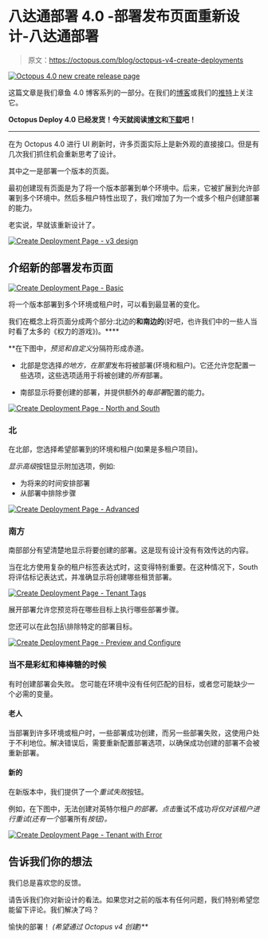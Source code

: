 # 八达通部署 4.0 -部署发布页面重新设计-八达通部署

> 原文：<https://octopus.com/blog/octopus-v4-create-deployments>

[![Octopus 4.0 new create release page](img/6e6defbe23fb71624d5996c83069ec06.png)](#)

这篇文章是我们章鱼 4.0 博客系列的一部分。在我们的[博客](https://octopus.com/blog)或我们的[推特](https://twitter.com/octopusdeploy)上关注它。

**Octopus Deploy 4.0 已经发货！今天就阅读[博文](/blog/octopus-release-4-0)和[下载](https://octopus.com/downloads)吧！**

* * *

在为 Octopus 4.0 进行 UI 刷新时，许多页面实际上是新外观的直接接口。但是有几次我们抓住机会重新思考了设计。

其中之一是部署一个版本的页面。

最初创建现有页面是为了将一个版本部署到单个环境中。后来，它被扩展到允许部署到多个环境中。然后多租户特性出现了，我们增加了为一个或多个租户创建部署的能力。

老实说，早就该重新设计了。

[![Create Deployment Page - v3 design](img/d024de4287dc15f1e698674a737c9d3e.png)](#)

## 介绍新的部署发布页面

[![Create Deployment Page - Basic](img/1e2eca85ee0aed32f8070411bd603070.png)](#)

将一个版本部署到多个环境或租户时，可以看到最显著的变化。

我们在概念上将页面分成两个部分:北边的**和南边的**(好吧，也许我们中的一些人当时看了太多的《权力的游戏》)。****

 **在下图中，*预览和自定义*分隔符形成赤道。

*   北部是您选择*的地方，在那里*发布将被部署(环境和租户)。它还允许您配置一些选项，这些选项适用于将被创建的*所有*部署。

*   南部显示将要创建的部署，并提供额外的*每部署*配置的能力。

[![Create Deployment Page - North and South](img/df6bbd0ab34e45ceb0899a02f1ec1aef.png)](#)

### 北

在北部，您选择希望部署到的环境和租户(如果是多租户项目)。

*显示高级*按钮显示附加选项，例如:

*   为将来的时间安排部署
*   从部署中排除步骤

[![Create Deployment Page - Advanced](img/8715ba872741845bd7a51ba2525901ac.png)](#)

### 南方

南部部分有望清楚地显示将要创建的部署。这是现有设计没有有效传达的内容。

当在北方使用复杂的租户标签表达式时，这变得特别重要。在这种情况下，South 将评估标记表达式，并准确显示将创建哪些租赁部署。

[![Create Deployment Page - Tenant Tags](img/8e853515f203dce0f47ee6802d4b78e0.png)](#)

展开部署允许您预览将在哪些目标上执行哪些部署步骤。

您还可以在此包括\排除特定的部署目标。

[![Create Deployment Page - Preview and Configure](img/93dcba7f2478093c2d203bf5fcbd3595.png)](#)

### 当不是彩虹和棒棒糖的时候

有时创建部署会失败。
您可能在环境中没有任何匹配的目标，或者您可能缺少一个必需的变量。

#### 老人

当部署到许多环境或租户时，一些部署成功创建，而另一些部署失败，这使用户处于不利地位。解决错误后，需要重新配置部署选项，以确保成功创建的部署不会被重新部署。

#### 新的

在新版本中，我们提供了一个*重试失败*按钮。

例如，在下图中，无法创建对英特尔租户*的部署。点击*重试不成功*将仅对该租户进行重试(还有一个*部署所有*按钮)。*

[![Create Deployment Page - Tenant with Error](img/b379f7c2804d50a8f59cf12a53b03b2d.png)](#)

## 告诉我们你的想法

我们总是喜欢您的反馈。

请告诉我们你对新设计的看法。如果您对之前的版本有任何问题，我们特别希望您能留下评论。我们解决了吗？

愉快的部署！
*(希望通过 Octopus v4 创建)***
